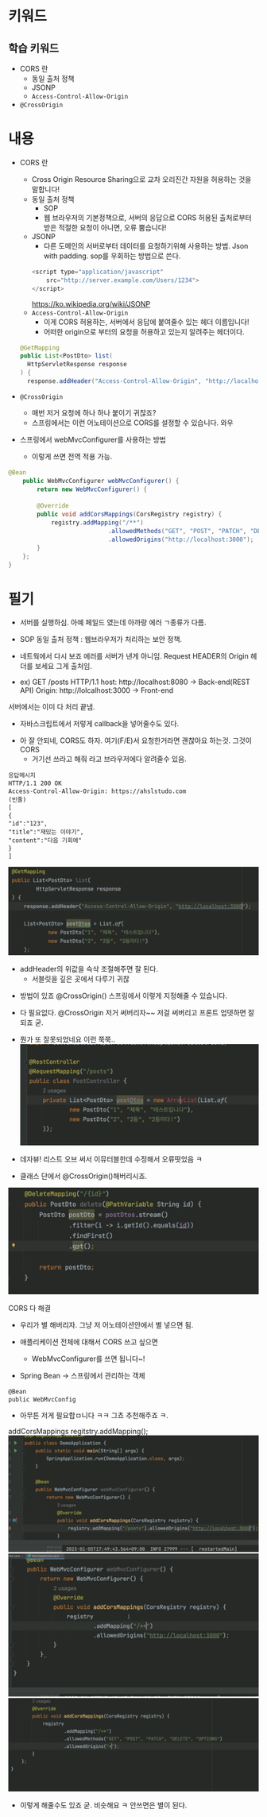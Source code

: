 # 키워드

## 학습 키워드

- CORS 란
  - 동일 출처 정책
  - JSONP
  - `Access-Control-Allow-Origin`
- `@CrossOrigin`

# 내용

- CORS 란
  - Cross Origin Resource Sharing으로 교차 오리진간 자원을 허용하는 것을 말합니다!
  - 동일 출처 정책
    - SOP
    - 웹 브라우저의 기본정책으로, 서버의 응답으로 CORS 허용된 출처로부터 받은 적절한 요청이 아니면, 오류 뿜습니다!
  - JSONP
    - 다른 도메인의 서버로부터 데이터를 요청하기위해 사용하는 방법. Json with padding. sop를 우회하는 방법으로 쓴다.
    ```javascript
    <script type="application/javascript"
        src="http://server.example.com/Users/1234">
    </script>
    ```
    https://ko.wikipedia.org/wiki/JSONP
  - `Access-Control-Allow-Origin`
    - 이게 CORS 허용하는, 서버에서 응답에 붙여줄수 있는 헤더 이름입니다!
    - 어떠한 origin으로 부터의 요청을 허용하고 있는지 알려주는 헤더이다.
  ```java
  @GetMapping
  public List<PostDto> list(
    HttpServletResponse response
  ) {
    response.addHeader("Access-Control-Allow-Origin", "http://localhost:3000");
  ```
- `@CrossOrigin`
  - 매번 저거 요청에 하나 하나 붙이기 귀찮죠?
  - 스프링에서는 이런 어노테이션으로 CORS를 설정할 수 있습니다. 와우

- 스프링에서 webMvcConfigurer를 사용하는 방법
  - 이렇게 쓰면 전역 적용 가능.
```java
@Bean
	public WebMvcConfigurer webMvcConfigurer() {
		return new WebMvcConfigurer() {
		
		@Override
		public void addCorsMappings(CorsRegistry registry) {
			registry.addMapping("/**")
							.allowedMethods("GET", "POST", "PATCH", "DELETE", "OPTIONS")
							.allowedOrigins("http://localhost:3000");
		}
	};
}
```

# 필기

- 서버를 실행하심.
  아예 페일드 였는데
  아까랑 에러 ㄱ종류가 다름.

* SOP
  동일 출처 정책
  : 웹브라우저가 처리하는 보안 정책.

* 네트웍에서 다시 보죠
  에러를 서버가 낸게 아니임.
  Request HEADER의
  Origin 헤더를 보세요
  그게 출처임.

* ex)
  GET /posts HTTP/1.1
  host: http://localhost:8080 -> Back-end(REST API)
  Origin: http://lolcalhost:3000 -> Front-end

서버에서는 이미 다 처리 끝냄.

- 자바스크립트에서 저렇게 callback을 넣어줄수도 있다.

* 아 잘 안되네, CORS도 하자.
  여기(F/E)서 요청한거라면 괜찮아요 하는것. 그것이 CORS
  - 거기선 쓰라고 해줘 라고 브라우저에다 알려줄수 있음.

```
응답메시지
HTTP/1.1 200 OK
Access-Control-Allow-Origin: https://ahslstudo.com
(빈줄)
[
{
"id":"123",
"title":"재밌는 이야기",
"content":"다음 기회에"
}
]
```

![](2023-02-14-09-18-58.png)

- addHeader의 위값을 슥삭 조절해주면 잘 된다.
  - 서블릿을 깊은 곳에서 다루기 귀찮

* 방법이 있죠
  @CrossOrigin()
  스프링에서 이렇게 지정해줄 수 있습니다.

* 다 필요없다. @CrossOrigin 저거 써버리자~~
  저걸 써버리고 프론트 업뎃하면
  잘되죠
  굳.

* 뭔가 또 잘못되었네요 이런
  쭉쭉..
  ![](image.pn.png)

- 데자뷰!
  리스트 오브 써서 이뮤터블한데 수정해서 오류떳었음 ㅋ

- 클래스 단에서 @CrossOrigin()해버리시죠.

![](2023-02-14-09-27-06.png)

CORS 다 해결

- 우리가 별 해버리자. 그냥
  저 어노테이션안에서 별 넣으면 됨.

- 애플리케이션 전체에 대해서 CORS 쓰고 싶으면
  - WebMvcConfigurer를 쓰면 됩니다~!

* Spring Bean -> 스프링에서 관리하는 객체

```
@Bean
public WebMvcConfig
```

- 아무튼 저게 필요합ㅁ니다 ㅋㅋ
  그쵸 추천해주죠 ㅋ.

addCorsMappings
regitstry.addMapping();
![](2023-02-14-09-30-47.png)
![](2023-02-14-09-31-40.png)
![](2023-02-14-09-34-08.png)

- 이렇게 해줄수도 있죠 굳.
  비슷해요 ㅋ
  안쓰면은 별이 된다.
